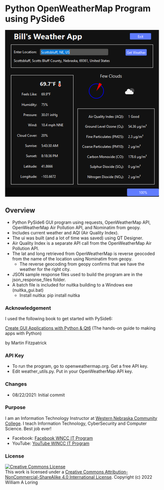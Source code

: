# Python OpenWeatherMap Program using PySide6

![Screenshot of program](./owm_screenshot.png)

## Overview

- Python PySide6 GUI program using requests, OpenWeatherMap API, OpenWeatherMap Air Pollution API, and Nominatim from geopy.
- Includes current weather and AQI (Air Quality Index).
- The ui was built (and a lot of time was saved) using QT Designer.
- Air Quality Index is a separate API call from the OpenWeatherMap Air Pollution API.
- The lat and long retrieved from OpenWeatherMap is reverse geocoded from the name of the location using Nominatim from geopy.
  - The reverse geocoding from geopy confirms that we have the weather for the right city.
- JSON sample response files used to build the program are in the json_response_files folder.
- A batch file is included for nuitka building to a Windows exe (nuitka_gui.bat)
  - Install nuitka: pip install nuitka

### Acknowledgement

I used the following book to get started with PySide6:

[Create GUI Applications with Python & Qt6](https://www.pythonguis.com/pyside6-book)
(The hands-on guide to making apps with Python)

by Martin Fitzpatrick

### API Key

- To run the program, go to openweathermap.org. Get a free API key.
- Edit weather_utils.py. Put in your OpenWeatherMap API key.

### Changes

- 08/22/2021: Initial commit

### Purpose

I am an Information Technology Instructor at [Western Nebraska Community College](https://www.wncc.edu). I teach Information Technology, CyberSecurity and Computer Science. Best job ever!

- Facebook: [Facebook WNCC IT Program](https://www.facebook.com/wnccitprogram/)
- YouTube: [YouTube WINCC IT Program](https://www.youtube.com/@williamloringitinstructor)

### License

<a rel="license" href="http://creativecommons.org/licenses/by-nc-sa/4.0/"><img alt="Creative Commons License" style="border-width:0" src="https://i.creativecommons.org/l/by-nc-sa/4.0/88x31.png" /></a><br />This work is licensed under a <a rel="license" href="http://creativecommons.org/licenses/by-nc-sa/4.0/">Creative Commons Attribution-NonCommercial-ShareAlike 4.0 International License</a>.
Copyright (c) 2022 William A Loring
